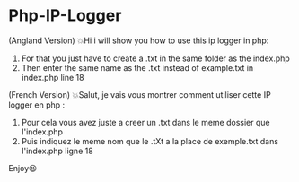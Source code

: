 # Php-IP-Logger
(Angland Version)
💥Hi i will show you how to use this ip logger in php:

1. For that you just have to create a .txt in the same folder as the index.php
2. Then enter the same name as the .txt instead of example.txt in index.php line 18

(French Version)
💥Salut, je vais vous montrer comment utiliser cette IP logger en php :
1. Pour cela vous avez juste a creer un .txt dans le meme dossier que l'index.php
2. Puis indiquez le meme nom que le .tXt a la place de exemple.txt dans l'index.php ligne 18

Enjoy😆
